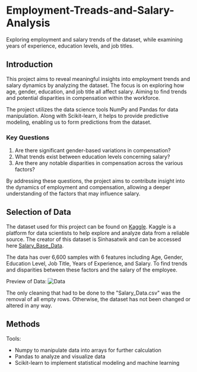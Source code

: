 # Employment-Treads-and-Salary-Analysis
Exploring employment and salary trends of the dataset, while examining years of experience, education levels, and job titles.

## Introduction

This project aims to reveal meaningful insights into employment trends and salary dynamics by analyzing the dataset. The focus is on exploring how age, gender, education, and job title all affect salary. Aiming to find trends and potential disparities in compensation within the workforce.

The project utilizes the data science tools NumPy and Pandas for data manipulation. Along with Scikit-learn, it helps to provide predictive modeling, enabling us to form predictions from the dataset.

### Key Questions

1. Are there significant gender-based variations in compensation?
2. What trends exist between education levels concerning salary?
3. Are there any notable disparities in compensation across the various factors?

By addressing these questions, the project aims to contribute insight into the dynamics of employment and compensation, allowing a deeper understanding of the factors that may influence salary.

## Selection of Data

The dataset used for this project can be found on [Kaggle](https://www.kaggle.com/datasets). Kaggle is a platform for data scientists to help explore and analyze data from a reliable source. The creator of this dataset is Sinhasatwik and can be accessed here [Salary_Base_Data](https://www.kaggle.com/datasets/sinhasatwik/salary-base-data). 

The data has over 6,600 samples with 6 features including Age, Gender, Education Level, Job Title, Years of Experience, and Salary. To find trends and disparities between these factors and the salary of the employee. 

Preview of Data:
![Data](https://github.com/patela23ATWIT/Employment-Treads-and-Salary-Analysis/assets/90491468/c15a60a1-1a8d-4c48-82e7-2ef81d6b5b36)

The only cleaning that had to be done to the "Salary_Data.csv" was the removal of all empty rows. Otherwise, the dataset has not been changed or altered in any way. 

## Methods

Tools:
* Numpy to manipulate data into arrays for further calculation
* Pandas to analyze and visualize data
* Scikit-learn to implement statistical modeling and machine learning
